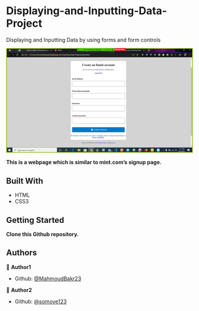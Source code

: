 # Displaying-and-Inputting-Data-Project

Displaying and Inputting Data by using forms and form controls

![screenshot](./screenshot.png)

**This is a webpage which is similar to mint.com’s signup page.**

## Built With

- HTML
- CSS3

## Getting Started

**Clone this Github repository.**

## Authors

👤 **Author1**

- Github: [@MahmoudBakr23](https://github.com/MahmoudBakr23)

👤 **Author2**

- Github: [@somoye123](https://github.com/somoye123)
